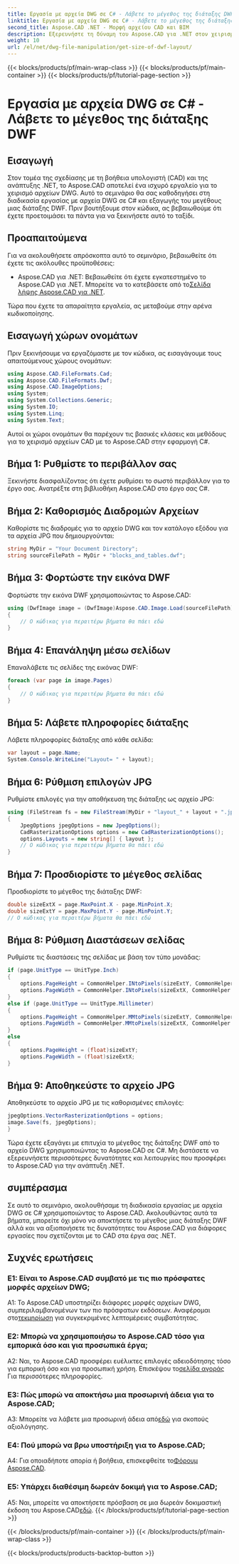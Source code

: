 ```yaml
---
title: Εργασία με αρχεία DWG σε C# - Λάβετε το μέγεθος της διάταξης DWF
linktitle: Εργασία με αρχεία DWG σε C# - Λάβετε το μέγεθος της διάταξης DWF
second_title: Aspose.CAD .NET - Μορφή αρχείου CAD και BIM
description: Εξερευνήστε τη δύναμη του Aspose.CAD για .NET στον χειρισμό αρχείων DWG. Μάθετε να εξάγετε μεγέθη διάταξης DWF χωρίς κόπο χρησιμοποιώντας C#.
weight: 10
url: /el/net/dwg-file-manipulation/get-size-of-dwf-layout/
---
```


{{< blocks/products/pf/main-wrap-class >}}
{{< blocks/products/pf/main-container >}}
{{< blocks/products/pf/tutorial-page-section >}}

# Εργασία με αρχεία DWG σε C# - Λάβετε το μέγεθος της διάταξης DWF

## Εισαγωγή

Στον τομέα της σχεδίασης με τη βοήθεια υπολογιστή (CAD) και της ανάπτυξης .NET, το Aspose.CAD αποτελεί ένα ισχυρό εργαλείο για το χειρισμό αρχείων DWG. Αυτό το σεμινάριο θα σας καθοδηγήσει στη διαδικασία εργασίας με αρχεία DWG σε C# και εξαγωγής του μεγέθους μιας διάταξης DWF. Πριν βουτήξουμε στον κώδικα, ας βεβαιωθούμε ότι έχετε προετοιμάσει τα πάντα για να ξεκινήσετε αυτό το ταξίδι.

## Προαπαιτούμενα

Για να ακολουθήσετε απρόσκοπτα αυτό το σεμινάριο, βεβαιωθείτε ότι έχετε τις ακόλουθες προϋποθέσεις:

-  Aspose.CAD για .NET: Βεβαιωθείτε ότι έχετε εγκατεστημένο το Aspose.CAD για .NET. Μπορείτε να το κατεβάσετε από το[Σελίδα λήψης Aspose.CAD για .NET](https://releases.aspose.com/cad/net/).

Τώρα που έχετε τα απαραίτητα εργαλεία, ας μεταβούμε στην αρένα κωδικοποίησης.

## Εισαγωγή χώρων ονομάτων

Πριν ξεκινήσουμε να εργαζόμαστε με τον κώδικα, ας εισαγάγουμε τους απαιτούμενους χώρους ονομάτων:

```csharp
using Aspose.CAD.FileFormats.Cad;
using Aspose.CAD.FileFormats.Dwf;
using Aspose.CAD.ImageOptions;
using System;
using System.Collections.Generic;
using System.IO;
using System.Linq;
using System.Text;
```

Αυτοί οι χώροι ονομάτων θα παρέχουν τις βασικές κλάσεις και μεθόδους για το χειρισμό αρχείων CAD με το Aspose.CAD στην εφαρμογή C#.

## Βήμα 1: Ρυθμίστε το περιβάλλον σας

Ξεκινήστε διασφαλίζοντας ότι έχετε ρυθμίσει το σωστό περιβάλλον για το έργο σας. Ανατρέξτε στη βιβλιοθήκη Aspose.CAD στο έργο σας C#.

## Βήμα 2: Καθορισμός Διαδρομών Αρχείων

Καθορίστε τις διαδρομές για το αρχείο DWG και τον κατάλογο εξόδου για τα αρχεία JPG που δημιουργούνται:

```csharp
string MyDir = "Your Document Directory";
string sourceFilePath = MyDir + "blocks_and_tables.dwf";
```

## Βήμα 3: Φορτώστε την εικόνα DWF

Φορτώστε την εικόνα DWF χρησιμοποιώντας το Aspose.CAD:

```csharp
using (DwfImage image = (DwfImage)Aspose.CAD.Image.Load(sourceFilePath))
{
    // Ο κώδικας για περαιτέρω βήματα θα πάει εδώ
}
```

## Βήμα 4: Επανάληψη μέσω σελίδων

Επαναλάβετε τις σελίδες της εικόνας DWF:

```csharp
foreach (var page in image.Pages)
{
    // Ο κώδικας για περαιτέρω βήματα θα πάει εδώ
}
```

## Βήμα 5: Λάβετε πληροφορίες διάταξης

Λάβετε πληροφορίες διάταξης από κάθε σελίδα:

```csharp
var layout = page.Name;
System.Console.WriteLine("Layout= " + layout);
```

## Βήμα 6: Ρύθμιση επιλογών JPG

Ρυθμίστε επιλογές για την αποθήκευση της διάταξης ως αρχείο JPG:

```csharp
using (FileStream fs = new FileStream(MyDir + "layout_" + layout + ".jpg", FileMode.Create))
{
    JpegOptions jpegOptions = new JpegOptions();
    CadRasterizationOptions options = new CadRasterizationOptions();
    options.Layouts = new string[] { layout };
    // Ο κώδικας για περαιτέρω βήματα θα πάει εδώ
}
```

## Βήμα 7: Προσδιορίστε το μέγεθος σελίδας

Προσδιορίστε το μέγεθος της διάταξης DWF:

```csharp
double sizeExtX = page.MaxPoint.X - page.MinPoint.X;
double sizeExtY = page.MaxPoint.Y - page.MinPoint.Y;
// Ο κώδικας για περαιτέρω βήματα θα πάει εδώ
```

## Βήμα 8: Ρύθμιση Διαστάσεων σελίδας

Ρυθμίστε τις διαστάσεις της σελίδας με βάση τον τύπο μονάδας:

```csharp
if (page.UnitType == UnitType.Inch)
{
    options.PageHeight = CommonHelper.INtoPixels(sizeExtY, CommonHelper.DPI);
    options.PageWidth = CommonHelper.INtoPixels(sizeExtX, CommonHelper.DPI);
}
else if (page.UnitType == UnitType.Millimeter)
{
    options.PageHeight = CommonHelper.MMtoPixels(sizeExtY, CommonHelper.DPI);
    options.PageWidth = CommonHelper.MMtoPixels(sizeExtX, CommonHelper.DPI);
}
else
{
    options.PageHeight = (float)sizeExtY;
    options.PageWidth = (float)sizeExtX;
}
```

## Βήμα 9: Αποθηκεύστε το αρχείο JPG

Αποθηκεύστε το αρχείο JPG με τις καθορισμένες επιλογές:

```csharp
jpegOptions.VectorRasterizationOptions = options;
image.Save(fs, jpegOptions);
}
```

Τώρα έχετε εξαγάγει με επιτυχία το μέγεθος της διάταξης DWF από το αρχείο DWG χρησιμοποιώντας το Aspose.CAD σε C#. Μη διστάσετε να εξερευνήσετε περισσότερες δυνατότητες και λειτουργίες που προσφέρει το Aspose.CAD για την ανάπτυξη .NET.

## συμπέρασμα

Σε αυτό το σεμινάριο, ακολουθήσαμε τη διαδικασία εργασίας με αρχεία DWG σε C# χρησιμοποιώντας το Aspose.CAD. Ακολουθώντας αυτά τα βήματα, μπορείτε όχι μόνο να αποκτήσετε το μέγεθος μιας διάταξης DWF αλλά και να αξιοποιήσετε τις δυνατότητες του Aspose.CAD για διάφορες εργασίες που σχετίζονται με το CAD στα έργα σας .NET.

## Συχνές ερωτήσεις

### Ε1: Είναι το Aspose.CAD συμβατό με τις πιο πρόσφατες μορφές αρχείων DWG;

 A1: Το Aspose.CAD υποστηρίζει διάφορες μορφές αρχείων DWG, συμπεριλαμβανομένων των πιο πρόσφατων εκδόσεων. Αναφέρομαι στο[τεκμηρίωση](https://reference.aspose.com/cad/net/) για συγκεκριμένες λεπτομέρειες συμβατότητας.

### Ε2: Μπορώ να χρησιμοποιήσω το Aspose.CAD τόσο για εμπορικά όσο και για προσωπικά έργα;

 A2: Ναι, το Aspose.CAD προσφέρει ευέλικτες επιλογές αδειοδότησης τόσο για εμπορική όσο και για προσωπική χρήση. Επισκέψου το[σελίδα αγοράς](https://purchase.aspose.com/buy) Για περισσότερες πληροφορίες.

### Ε3: Πώς μπορώ να αποκτήσω μια προσωρινή άδεια για το Aspose.CAD;

 A3: Μπορείτε να λάβετε μια προσωρινή άδεια από[εδώ](https://purchase.aspose.com/temporary-license/) για σκοπούς αξιολόγησης.

### Ε4: Πού μπορώ να βρω υποστήριξη για το Aspose.CAD;

A4: Για οποιαδήποτε απορία ή βοήθεια, επισκεφθείτε το[Φόρουμ Aspose.CAD](https://forum.aspose.com/c/cad/19).

### Ε5: Υπάρχει διαθέσιμη δωρεάν δοκιμή για το Aspose.CAD;

 A5: Ναι, μπορείτε να αποκτήσετε πρόσβαση σε μια δωρεάν δοκιμαστική έκδοση του Aspose.CAD[εδώ](https://releases.aspose.com/).
{{< /blocks/products/pf/tutorial-page-section >}}

{{< /blocks/products/pf/main-container >}}
{{< /blocks/products/pf/main-wrap-class >}}

{{< blocks/products/products-backtop-button >}}
